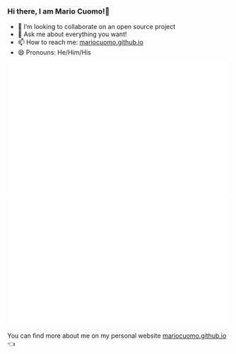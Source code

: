 ### Hi there, I am Mario Cuomo!👋

- 👯 I’m looking to collaborate on an open source project
- 💬 Ask me about everything you want!
- 📫 How to reach me: [mariocuomo.github.io](mariocuomo.github.io)
- 😄 Pronouns: He/Him/His

<!--
- 🔭 I’m currently working on ...
- 🌱 I’m currently learning ...
- 🤔 I’m looking for help with ...
- ⚡ Fun fact: ...
-->


![](https://github.com/mariocuomo/github-stats/blob/master/generated/overview.svg)
![](https://github.com/mariocuomo/github-stats/blob/master/generated/languages.svg)


You can find more about me on my personal website [mariocuomo.github.io](mariocuomo.github.io) 👈
